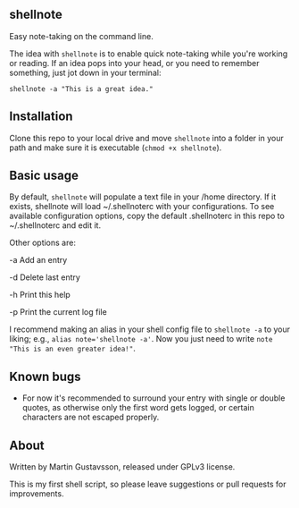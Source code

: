 ## shellnote

Easy note-taking on the command line.

The idea with `shellnote` is to enable quick note-taking while you're working or reading. If an idea pops into your head, or you need to remember something, just jot down in your terminal:

`shellnote -a "This is a great idea."`

## Installation

Clone this repo to your local drive and move `shellnote` into a folder in your path and make sure it is executable (`chmod +x shellnote`).

## Basic usage

By default, `shellnote` will populate a text file in your /home directory. If it exists, shellnote will load ~/.shellnoterc with your configurations. To see available configuration options, copy the default .shellnoterc in this repo to ~/.shellnoterc and edit it.

Other options are:

 -a		Add an entry

 -d		Delete last entry

 -h		Print this help

 -p		Print the current log file

I recommend making an alias in your shell config file to `shellnote -a` to your liking; e.g., `alias note='shellnote -a'`. Now you just need to write `note "This is an even greater idea!"`.

## Known bugs

* For now it's recommended to surround your entry with single or double quotes, as otherwise only the first word gets logged, or certain characters are not escaped properly.

## About
Written by Martin Gustavsson, released under GPLv3 license. 

This is my first shell script, so please leave suggestions or pull requests for improvements.
